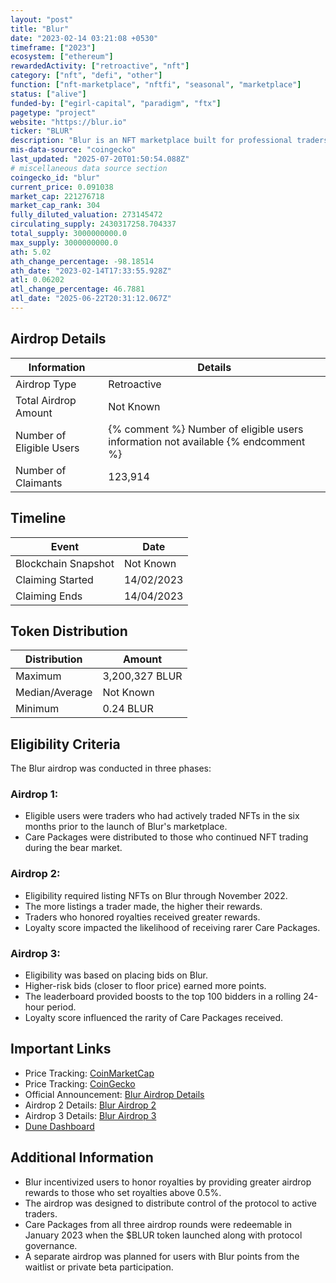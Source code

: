 ```yaml
---
layout: "post"
title: "Blur"
date: "2023-02-14 03:21:08 +0530"
timeframe: ["2023"]
ecosystem: ["ethereum"]
rewardedActivity: ["retroactive", "nft"]
category: ["nft", "defi", "other"]
function: ["nft-marketplace", "nftfi", "seasonal", "marketplace"]
status: ["alive"]
funded-by: ["egirl-capital", "paradigm", "ftx"]
pagetype: "project"
website: "https://blur.io"
ticker: "BLUR"
description: "Blur is an NFT marketplace built for professional traders, offering features such as sweeping, cross-marketplace listing, reveal sniping, and advanced portfolio management."
mis-data-source: "coingecko"
last_updated: "2025-07-20T01:50:54.088Z"
# miscellaneous data source section
coingecko_id: "blur"
current_price: 0.091038
market_cap: 221276718
market_cap_rank: 304
fully_diluted_valuation: 273145472
circulating_supply: 2430317258.704337
total_supply: 3000000000.0
max_supply: 3000000000.0
ath: 5.02
ath_change_percentage: -98.18514
ath_date: "2023-02-14T17:33:55.928Z"
atl: 0.06202
atl_change_percentage: 46.7881
atl_date: "2025-06-22T20:31:12.067Z"
---
```


## Airdrop Details

| Information              | Details                                                                           |
| ------------------------ | --------------------------------------------------------------------------------- |
| Airdrop Type             | Retroactive                                                                       |
| Total Airdrop Amount     | Not Known                                                                         |
| Number of Eligible Users | {% comment %} Number of eligible users information not available {% endcomment %} |
| Number of Claimants      | 123,914                                                                           |

## Timeline

| Event               | Date       |
| ------------------- | ---------- |
| Blockchain Snapshot | Not Known  |
| Claiming Started    | 14/02/2023 |
| Claiming Ends       | 14/04/2023 |

## Token Distribution

| Distribution   | Amount         |
| -------------- | -------------- |
| Maximum        | 3,200,327 BLUR |
| Median/Average | Not Known      |
| Minimum        | 0.24 BLUR      |

## Eligibility Criteria

The Blur airdrop was conducted in three phases:

### Airdrop 1:

- Eligible users were traders who had actively traded NFTs in the six months prior to the launch of Blur's marketplace.
- Care Packages were distributed to those who continued NFT trading during the bear market.

### Airdrop 2:

- Eligibility required listing NFTs on Blur through November 2022.
- The more listings a trader made, the higher their rewards.
- Traders who honored royalties received greater rewards.
- Loyalty score impacted the likelihood of receiving rarer Care Packages.

### Airdrop 3:

- Eligibility was based on placing bids on Blur.
- Higher-risk bids (closer to floor price) earned more points.
- The leaderboard provided boosts to the top 100 bidders in a rolling 24-hour period.
- Loyalty score influenced the rarity of Care Packages received.

## Important Links

- Price Tracking: [CoinMarketCap](https://coinmarketcap.com/currencies/blur)
- Price Tracking: [CoinGecko](https://www.coingecko.com/en/coins/blur)
- Official Announcement: [Blur Airdrop Details](https://mirror.xyz/blurdao.eth/2nba-2j0zHPrBX0iPSNGquZ9s_WotNH6B4e5usz85mM)
- Airdrop 2 Details: [Blur Airdrop 2](https://mirror.xyz/blurdao.eth/XgvGOFLwdxpdRIF2BRsQqngvcBw5WMuDOcwUK3KR1AE)
- Airdrop 3 Details: [Blur Airdrop 3](https://mirror.xyz/blurdao.eth/BnVAt_z_6bEr9O4oLIFwyEjCmAGGb02jz8y3G7qJQhA)
- [Dune Dashboard](https://dune.com/0x_Something/blur-airdrop)

## Additional Information

- Blur incentivized users to honor royalties by providing greater airdrop rewards to those who set royalties above 0.5%.
- The airdrop was designed to distribute control of the protocol to active traders.
- Care Packages from all three airdrop rounds were redeemable in January 2023 when the $BLUR token launched along with protocol governance.
- A separate airdrop was planned for users with Blur points from the waitlist or private beta participation.